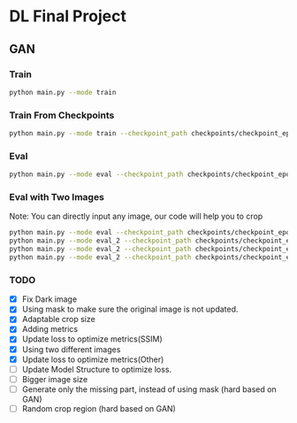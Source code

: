 # DL Final Project

## GAN

### Train

```bash
python main.py --mode train
```

### Train From Checkpoints

```bash
python main.py --mode train --checkpoint_path checkpoints/checkpoint_epoch_1.pth
```

### Eval

```bash
python main.py --mode eval --checkpoint_path checkpoints/checkpoint_epoch_1.pth --test_dir data-scenery-small-test
```

### Eval with Two Images

Note: You can directly input any image, our code will help you to crop

```bash
python main.py --mode eval --checkpoint_path checkpoints/checkpoint_epoch_1.pth --image1 data-scenery-small-test/istock-612x612.jpg --image2 data-scenery-small-test/pexels-pripicart.jpg
python main.py --mode eval_2 --checkpoint_path checkpoints/checkpoint_epoch_1.pth --image1 data-scenery-small-test/lake-1280.jpg --image2 data-scenery-small-test/pexels-pripicart.jpg
python main.py --mode eval_2 --checkpoint_path checkpoints/checkpoint_epoch_1.pth --image1 data-scenery-small-test/lake-1280.jpg --image2 data-scenery-small-test/istock-612x612.jpg
python main.py --mode eval_2 --checkpoint_path checkpoints/checkpoint_epoch_1.pth --image1 data-scenery-small-test/lake-1280.jpg --image2 data-scenery-small-test/pexels-akos-szabo.jpg
```

### TODO

- [x] Fix Dark image
- [x] Using mask to make sure the original image is not updated.
- [x] Adaptable crop size
- [x] Adding metrics
- [x] Update loss to optimize metrics(SSIM)
- [x] Using two different images
- [x] Update loss to optimize metrics(Other)
- [ ] Update Model Structure to optimize loss.
- [ ] Bigger image size
- [ ] Generate only the missing part, instead of using mask (hard based on GAN)
- [ ] Random crop region (hard based on GAN)
